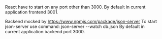 React have to start on any port other than 3000.
By default in current application frontend 3001.

Backend mocked by https://www.npmjs.com/package/json-server
To start json-server use command:
json-server --watch db.json
By default in current application backend port 3000.
